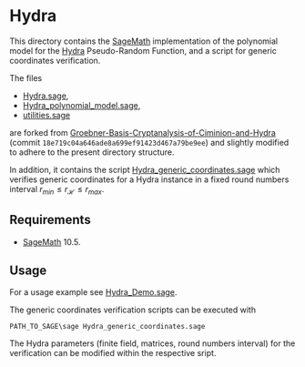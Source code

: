 # Hydra
This directory contains the [SageMath](https://www.sagemath.org/) implementation of the polynomial model for the [Hydra](https://doi.org/10.1007/978-3-031-30634-1_9) Pseudo-Random Function, and a script for generic coordinates verification.

The files
 - [Hydra.sage](./Hydra.sage),
 - [Hydra_polynomial_model.sage](./Hydra_polynomial_model.sage),
 - [utilities.sage](./utilities.sage)
 
 are forked from [Groebner-Basis-Cryptanalysis-of-Ciminion-and-Hydra](https://github.com/sca-research/Groebner-Basis-Cryptanalysis-of-Ciminion-and-Hydra.git) (commit `18e719c04a646ade8a699ef91423d467a79be9ee`) and slightly modified to adhere to the present directory structure.

In addition, it contains the script [Hydra_generic_coordinates.sage](./Hydra_generic_coordinates.sage) which verifies generic coordinates for a Hydra instance in a fixed round numbers interval $r_{min} \leq r_\mathcal{H} \leq r_{max}$.

## Requirements
- [SageMath](https://www.sagemath.org/) 10.5.

## Usage
For a usage example see [Hydra_Demo.sage](./Hydra_Demo.ipynb).

The generic coordinates verification scripts can be executed with
```Shell
PATH_TO_SAGE\sage Hydra_generic_coordinates.sage
```
The Hydra parameters (finite field, matrices, round numbers interval) for the verification can be modified within the respective sript.

